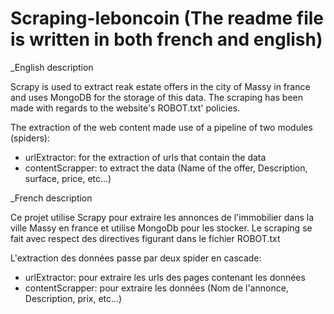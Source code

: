 # Scraping-leboncoin (The readme file is written in both french and english)

_English description

Scrapy is used to extract reak estate offers in the city of Massy in france and uses MongoDB for the storage of this data.
The scraping has been made with regards to the website's ROBOT.txt' policies. 

The extraction of the web content made use of a pipeline of two modules (spiders):
- urlExtractor: for the extraction of urls that contain the data
- contentScrapper: to extract the data (Name of the offer, Description, surface, price, etc...)

_French description

Ce projet utilise Scrapy pour extraire les annonces de l'immobilier dans la ville Massy en france et utilise MongoDb pour les stocker. 
Le scraping se fait avec respect des directives figurant dans le fichier ROBOT.txt

L'extraction des données passe par deux spider en cascade: 
- urlExtractor: pour extraire les urls des pages contenant les données
- contentScrapper: pour extraire les données (Nom de l'annonce, Description, prix, etc...)
